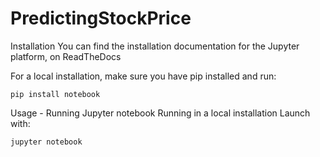 #  PredictingStockPrice

Installation
You can find the installation documentation for the Jupyter platform, on ReadTheDocs

For a local installation, make sure you have pip installed and run:

```
pip install notebook
``` 
Usage - Running Jupyter notebook
Running in a local installation
Launch with:

```
jupyter notebook
```
